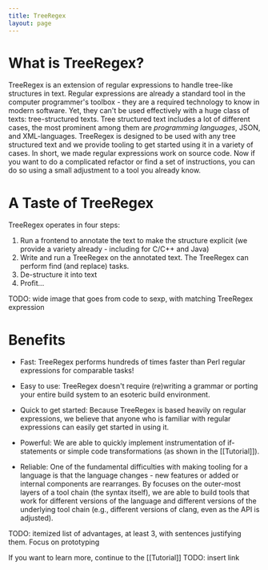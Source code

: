 ```yaml
---
title: TreeRegex
layout: page
---
```


# What is TreeRegex?

TreeRegex is an extension of regular expressions to handle tree-like structures in text.  Regular expressions are already a standard tool in the computer programmer's toolbox - they are a required technology to know in modern software.  Yet, they can't be used effectively with a huge class of texts: tree-structured texts.  Tree structured text includes a lot of different cases, the most prominent among them are *programming languages*, JSON, and XML-languages.  TreeRegex is designed to be used with any tree structured text and we provide tooling to get started using it in a variety of cases.  In short, we made regular expressions work on source code.  Now if you want to do a complicated refactor or find a set of instructions, you can do so using a small adjustment to a tool you already know.

# A Taste of TreeRegex

TreeRegex operates in four steps:

1. Run a frontend to annotate the text to make the structure explicit (we provide a variety already - including for C/C++ and Java)
2. Write and run a TreeRegex on the annotated text.  The TreeRegex can perform find (and replace) tasks.
3. De-structure it into text
4. Profit...

TODO: wide image that goes from code to sexp, with matching TreeRegex expression

# Benefits

* Fast: TreeRegex performs hundreds of times faster than Perl regular expressions for comparable tasks!

* Easy to use: TreeRegex doesn't require (re)writing a grammar or porting your entire build system to an esoteric build environment.

* Quick to get started: Because TreeRegex is based heavily on regular expressions, we believe that anyone who is familiar with regular expressions can easily get started in using it.

* Powerful: We are able to quickly implement instrumentation of if-statements or simple code transformations (as shown in the [[Tutorial]]).

* Reliable: One of the fundamental difficulties with making tooling for a language is that the language changes - new features or added or internal components are rearranges.  By focuses on the outer-most layers of a tool chain (the syntax itself), we are able to build tools that work for different versions of the language and different versions of the underlying tool chain (e.g., different versions of clang, even as the API is adjusted).

TODO: itemized list of advantages, at least 3, with sentences justifying them.  Focus on prototyping


If you want to learn more, continue to the [[Tutorial]]
TODO: insert link
